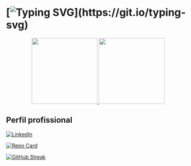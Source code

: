# [![Typing SVG](https://readme-typing-svg.herokuapp.com?font=Fira+Code&size=14&pause=1000&color=00008b&width=435&lines=Hello!+Meu+nome+é+Gabriel+Coture+e+sou+um+futuro+dev.;Sejam+bem+vindos%2C+esse+é+meu+GitHub.)](https://git.io/typing-svg)

<div align="center" style="display: grid; grid-template-rows: auto auto auto; ">
  <a href="https://github.com/31ina-Batist4">
  <img height="180em" src="https://github-readme-stats.vercel.app/api?username=Gabrielcoture&show_icons=true&theme=dracula&include_all_commits=true&count_private=true"/>
  <img height="180em" src="https://github-readme-stats.vercel.app/api/top-langs/?username=Gabrielcoture&layout=compact&langs_count=7&theme=dracula"/>
</a>
</div>

## Perfil profissional
[![LinkedIn](https://img.shields.io/badge/LinkedIn-0077B5?style=for-the-badge&logo=linkedin&logoColor=white)](https://www.linkedin.com/in/Gabrielcoture/)

[![Repo Card](https://github-readme-stats.vercel.app/api/pin/?username=Gabrielcoture&repo=SEUREPOSITORIO&bg_color=000&border_color=30A3DC&show_icons=true&icon_color=30A3DC&title_color=E94D5F&text_color=FFF)](https://github.com/SEUUSERNAME/SEUREPOSITORIO)

[![GitHub Streak](https://streak-stats.demolab.com/?user=Gabrielcoture&theme=bear&background=000&border=30A3DC&dates=FFF)](https://git.io/streak-stats)
